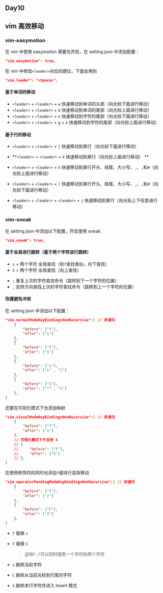 ## Day10

## vim 高效移动

### vim-easymotion

在 vim 中使用 easymotion 需要先开启，在 setting.json 中添加配置：

```json
"vim.easymotion": true,
```

在 vim 中修改`<leader>`对应的键位，下面会用到

```json
"vim.leader": "<Space>",
```

#### 基于单词的移动

- `<leader>` + `<leader>` + `w` 快速移动到单词的头部（向光标下面进行移动）
- `<leader>` + `<leader>` + `b` 快速移动到单词的尾部（向光标上面进行移动）
- `<leader>` + `<leader>` + `e` 快速移动到字符的尾部（向光标下面进行移动）
- `<leader>` + `<leader>` + `g` + `e` 快速移动到字符的尾部（向光标上面进行移动）

#### 基于行的移动

- `<leader>` + `<leader>` + `j` 快速移动到某行（向光标下面进行移动）
- **`<leader>` + `<leader>` + `k` 快速移动到某行（向光标上面进行移动） **
- `<leader>` + `<leader>` + `h` 快速移动到某行开头、结尾、大小写、`_`、`,`和`#`（向光标上面进行移动）
- `<leader>` + `<leader>` + `l` 快速移动到某行开头、结尾、大小写、`_`、`,`和`#`（向光标下面进行移动）

- `<leader>` + `<leader>` + `<leader>` + `j` 快速移动到某行（向光标上下任意进行移动）

### vim-sneak

在 setting.json 中添加以下配置，开启使用 sneak:

```json
"vim.sneak": true,
```

#### 基于全局进行跳转（基于两个字符进行跳转）

- `s` + 两个字符 全局查找（和`f`查找类似，向下查找）
- `S` + 两个字符 全局查找（向上查找）

* `;` 重复上次的字符查找命令（跳转到下一个字符的位置）
* `,` 反转方向查找上次的字符查找命令（跳转到上一个字符的位置）

#### 改键避免冲突

在 setting.json 中添加以下配置：

```json
"vim.normalModeKeyBindingsNonRecursive":[ // 非递归
    {
        "before": ["f"],
        "after": ["s"]
    },
    {
        "before": ["F"],
        "after": ["S"]
    },
    {
        "before": ["s"],
        "after": ["c" , "l"]
    },
    {
        "before": ["S"],
        "after": ["^" , "C"]
    },
]
```

还要在可视化模式下也添加映射

```json
"vim.visualModeKeyBindingsNonRecursive":[ // 非递归
    {
        "before": ["f"],
        "after": ["s"]
    },
    // 可视化模式下不支持 S
    // {
    //     "before": ["F"],
    //     "after": ["S"]
    // },
]
```

在使用修饰符的同时也添加`f`键进行高效移动

```json
"vim.operatorPendingModeKeyBindingsNonRecursive":[ // 非递归
    {
        "before": ["f"],
        "after": ["z"]
    },
    {
        "before": ["F"],
        "after": ["Z"]
    },
]
```

- `f` 替换 `s`
- `F` 替换 `S`

  > 这样`F` ,`f`可以同时搜索一个字符和两个字符

- `s` 删除当前字符
- `C` 删除从当前光标到行尾的字符
- `S` 删除本行字符并进入 Insert 模式
